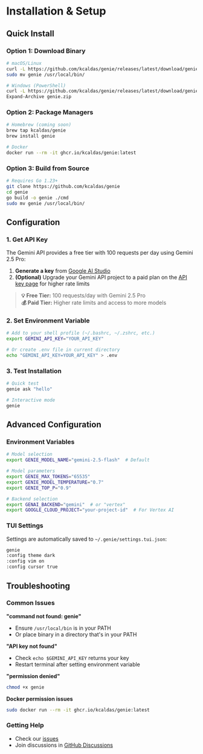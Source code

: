 # Installation & Setup

## Quick Install

### Option 1: Download Binary
```bash
# macOS/Linux
curl -L https://github.com/kcaldas/genie/releases/latest/download/genie_$(uname -s)_$(uname -m).tar.gz | tar xz
sudo mv genie /usr/local/bin/

# Windows (PowerShell)
curl -L https://github.com/kcaldas/genie/releases/latest/download/genie_Windows_x86_64.zip -o genie.zip
Expand-Archive genie.zip
```

### Option 2: Package Managers
```bash
# Homebrew (coming soon)
brew tap kcaldas/genie
brew install genie

# Docker
docker run --rm -it ghcr.io/kcaldas/genie:latest
```

### Option 3: Build from Source
```bash
# Requires Go 1.23+
git clone https://github.com/kcaldas/genie
cd genie
go build -o genie ./cmd
sudo mv genie /usr/local/bin/
```

## Configuration

### 1. Get API Key
The Gemini API provides a free tier with 100 requests per day using Gemini 2.5 Pro:

1. **Generate a key** from [Google AI Studio](https://aistudio.google.com/app/apikey)
2. **(Optional)** Upgrade your Gemini API project to a paid plan on the [API key page](https://aistudio.google.com/app/apikey) for higher rate limits

> **💡 Free Tier:** 100 requests/day with Gemini 2.5 Pro  
> **💰 Paid Tier:** Higher rate limits and access to more models

### 2. Set Environment Variable
```bash
# Add to your shell profile (~/.bashrc, ~/.zshrc, etc.)
export GEMINI_API_KEY="YOUR_API_KEY"

# Or create .env file in current directory
echo "GEMINI_API_KEY=YOUR_API_KEY" > .env
```

### 3. Test Installation
```bash
# Quick test
genie ask "hello"

# Interactive mode
genie
```

## Advanced Configuration

### Environment Variables
```bash
# Model selection
export GENIE_MODEL_NAME="gemini-2.5-flash"  # Default

# Model parameters
export GENIE_MAX_TOKENS="65535"
export GENIE_MODEL_TEMPERATURE="0.7"
export GENIE_TOP_P="0.9"

# Backend selection
export GENAI_BACKEND="gemini"  # or "vertex"
export GOOGLE_CLOUD_PROJECT="your-project-id"  # For Vertex AI
```

### TUI Settings
Settings are automatically saved to `~/.genie/settings.tui.json`:

```bash
genie
:config theme dark
:config vim on
:config cursor true
```

## Troubleshooting

### Common Issues

**"command not found: genie"**
- Ensure `/usr/local/bin` is in your PATH
- Or place binary in a directory that's in your PATH

**"API key not found"**
- Check `echo $GEMINI_API_KEY` returns your key
- Restart terminal after setting environment variable

**"permission denied"**
```bash
chmod +x genie
```

**Docker permission issues**
```bash
sudo docker run --rm -it ghcr.io/kcaldas/genie:latest
```

### Getting Help
- Check our [issues](https://github.com/kcaldas/genie/issues)
- Join discussions in [GitHub Discussions](https://github.com/kcaldas/genie/discussions)